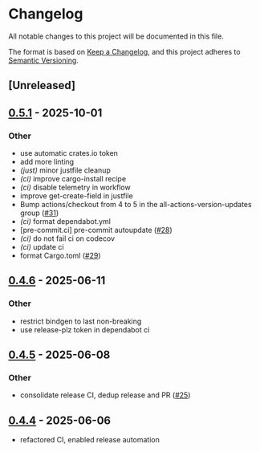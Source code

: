 # Changelog

All notable changes to this project will be documented in this file.

The format is based on [Keep a Changelog](https://keepachangelog.com/en/1.0.0/),
and this project adheres to [Semantic Versioning](https://semver.org/spec/v2.0.0.html).

## [Unreleased]

## [0.5.1](https://github.com/nyurik/bindgen_helpers/compare/v0.5.0...v0.5.1) - 2025-10-01

### Other

- use automatic crates.io token
- add more linting
- *(just)* minor justfile cleanup
- *(ci)* improve cargo-install recipe
- *(ci)* disable telemetry in workflow
- improve get-create-field in justfile
- Bump actions/checkout from 4 to 5 in the all-actions-version-updates group ([#31](https://github.com/nyurik/bindgen_helpers/pull/31))
- *(ci)* format dependabot.yml
- [pre-commit.ci] pre-commit autoupdate ([#28](https://github.com/nyurik/bindgen_helpers/pull/28))
- *(ci)* do not fail ci on codecov
- *(ci)* update ci
- format Cargo.toml ([#29](https://github.com/nyurik/bindgen_helpers/pull/29))

## [0.4.6](https://github.com/nyurik/bindgen_helpers/compare/v0.4.5...v0.4.6) - 2025-06-11

### Other

- restrict bindgen to last non-breaking
- use release-plz token in dependabot ci

## [0.4.5](https://github.com/nyurik/bindgen_helpers/compare/v0.4.4...v0.4.5) - 2025-06-08

### Other

- consolidate release CI, dedup release and PR ([#25](https://github.com/nyurik/bindgen_helpers/pull/25))

## [0.4.4](https://github.com/nyurik/bindgen_helpers/compare/v0.4.3...v0.4.4) - 2025-06-06

- refactored CI, enabled release automation
